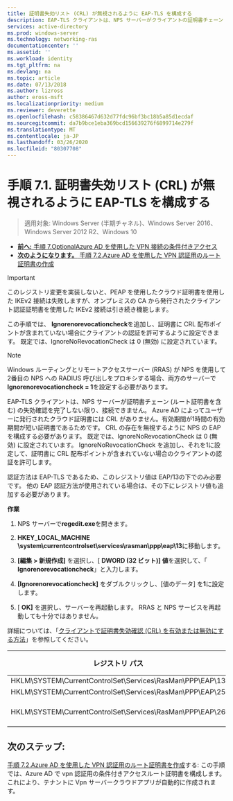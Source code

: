 ```yaml
---
title: 証明書失効リスト (CRL) が無視されるように EAP-TLS を構成する
description: EAP-TLS クライアントは、NPS サーバーがクライアントの証明書チェーン (ルート証明書を含む) の失効確認を完了し、証明書が失効していることを確認しない限り、接続できません。
services: active-directory
ms.prod: windows-server
ms.technology: networking-ras
documentationcenter: ''
ms.assetid: ''
ms.workload: identity
ms.tgt_pltfrm: na
ms.devlang: na
ms.topic: article
ms.date: 07/13/2018
ms.author: lizross
author: eross-msft
ms.localizationpriority: medium
ms.reviewer: deverette
ms.openlocfilehash: c58386467d632d77fdc96bf3bc18b5a85d1ecdaf
ms.sourcegitcommit: da7b9bce1eba369bcd156639276f6899714e279f
ms.translationtype: MT
ms.contentlocale: ja-JP
ms.lasthandoff: 03/26/2020
ms.locfileid: "80307708"
---
```

# <a name="step-71-configure-eap-tls-to-ignore-certificate-revocation-list-crl-checking"></a>手順 7.1. 証明書失効リスト (CRL) が無視されるように EAP-TLS を構成する

>適用対象: Windows Server (半期チャネル)、Windows Server 2016、Windows Server 2012 R2、Windows 10

- [**前へ:** 手順 7.OptionalAzure AD を使用した VPN 接続の条件付きアクセス](ad-ca-vpn-connectivity-windows10.md)
- [**次のようになります。** 手順 7.2.Azure AD を使用した VPN 認証用のルート証明書の作成](vpn-create-root-cert-for-vpn-auth-azure-ad.md)

>[!IMPORTANT]
>このレジストリ変更を実装しないと、PEAP を使用したクラウド証明書を使用した IKEv2 接続は失敗しますが、オンプレミスの CA から発行されたクライアント認証証明書を使用した IKEv2 接続は引き続き機能します。

この手順では、 **Ignorenorevocationcheck**を追加し、証明書に CRL 配布ポイントが含まれていない場合にクライアントの認証を許可するように設定できます。 既定では、IgnoreNoRevocationCheck は 0 (無効) に設定されています。

>[!NOTE]
>Windows ルーティングとリモートアクセスサーバー (RRAS) が NPS を使用して2番目の NPS への RADIUS 呼び出しをプロキシする場合、両方のサーバーで**Ignorenorevocationcheck = 1**を設定する必要があります。

EAP-TLS クライアントは、NPS サーバーが証明書チェーン (ルート証明書を含む) の失効確認を完了しない限り、接続できません。 Azure AD によってユーザーに発行されたクラウド証明書には CRL がありません。有効期間が1時間の有効期間が短い証明書であるためです。 CRL の存在を無視するように NPS の EAP を構成する必要があります。 既定では、IgnoreNoRevocationCheck は 0 (無効) に設定されています。 IgnoreNoRevocationCheck を追加し、それを1に設定して、証明書に CRL 配布ポイントが含まれていない場合のクライアントの認証を許可します。 

認証方法は EAP-TLS であるため、このレジストリ値は EAP/13の下でのみ必要です。 他の EAP 認証方法が使用されている場合は、その下にレジストリ値も追加する必要があります。 

**作業**

1. NPS サーバーで**regedit.exe**を開きます。

2. **HKEY_LOCAL_MACHINE \system\currentcontrolset\services\rasman\ppp\eap\13**に移動します。

3. **[編集 > 新規作成]** を選択し、[ **DWORD (32 ビット)] 値**を選択して、「 **Ignorenorevocationcheck**」と入力します。

4. **[Ignorenorevocationcheck]** をダブルクリックし、[値のデータ] を**1**に設定します。

5. [ **OK]** を選択し、サーバーを再起動します。 RRAS と NPS サービスを再起動しても十分ではありません。

詳細については、「[クライアントで証明書失効確認 (CRL) を有効または無効にする方法](https://technet.microsoft.com/library/bb680540.aspx)」を参照してください。


|レジストリ パス  |EAP 拡張機能  |
|---------|---------|
|HKLM\SYSTEM\CurrentControlSet\Services\RasMan\PPP\EAP\13     |EAP-TLS         |
|HKLM\SYSTEM\CurrentControlSet\Services\RasMan\PPP\EAP\25     |PEAP         |
|HKLM\SYSTEM\CurrentControlSet\Services\RasMan\PPP\EAP\26     |EAP-MSCHAP v2         |

## <a name="next-steps"></a>次のステップ:

[手順 7.2.Azure AD を使用した VPN 認証用のルート証明書を作成](vpn-create-root-cert-for-vpn-auth-azure-ad.md)する: この手順では、Azure AD で vpn 認証用の条件付きアクセスルート証明書を構成します。これにより、テナントに Vpn サーバークラウドアプリが自動的に作成されます。
